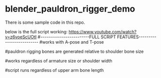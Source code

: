 # blender_pauldron_rigger_demo
There is some sample code in this repo.

below is the full script working:
https://www.youtube.com/watch?v=z6voeScUOtI
#-------------------------FULL SCRIPT FEATURES--------------------------
#works with A-pose and T-pose

#pauldron rigging bones are generated relative to shoulder bone size

#works regardless of armature size or shoulder width

#script runs regardless of upper arm bone length
